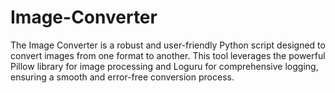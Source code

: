# Image-Converter
The Image Converter is a robust and user-friendly Python script designed to convert images from one format to another. This tool leverages the powerful Pillow library for image processing and Loguru for comprehensive logging, ensuring a smooth and error-free conversion process.
